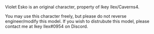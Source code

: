 Violet Esko is an original character, property of Ikey Ilex/Caverns4.

You may use this character freely, but please do not reverse engineer/modify this model.
If you wish to distrubute this model, please contact me at Ikey Ilex#0954 on Discord.
